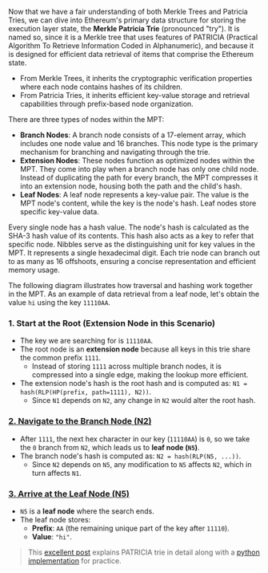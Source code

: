 Now that we have a fair understanding of both Merkle Trees and Patricia Tries, we can dive into Ethereum's primary data structure for storing the execution layer state, the **Merkle Patricia Trie** (pronounced "try"). It is named so, since it is a Merkle tree that uses features of PATRICIA (Practical Algorithm To Retrieve Information Coded in Alphanumeric), and because it is designed for efficient data retrieval of items that comprise the Ethereum state.

-   From Merkle Trees, it inherits the cryptographic verification properties where each node contains hashes of its children.
-   From Patricia Tries, it inherits efficient key-value storage and retrieval capabilities through prefix-based node organization.

There are three types of nodes within the MPT:

-   **Branch Nodes**: A branch node consists of a 17-element array, which includes one node value and 16 branches. This node type is the primary mechanism for branching and navigating through the trie.
-   **Extension Nodes**: These nodes function as optimized nodes within the MPT. They come into play when a branch node has only one child node. Instead of duplicating the path for every branch, the MPT compresses it into an extension node, housing both the path and the child's hash.
-   **Leaf Nodes**: A leaf node represents a key-value pair. The value is the MPT node's content, while the key is the node's hash. Leaf nodes store specific key-value data.

Every single node has a hash value. The node's hash is calculated as the SHA-3 hash value of its contents. This hash also acts as a key to refer that specific node. Nibbles serve as the distinguishing unit for key values in the MPT. It represents a single hexadecimal digit. Each trie node can branch out to as many as 16 offshoots, ensuring a concise representation and efficient memory usage.

The following diagram illustrates how traversal and hashing work together in the MPT. As an example of data retrieval from a leaf node, let's obtain the value `hi` using the key `11110AA`.



### 1. Start at the Root (Extension Node in this Scenario)

-   The key we are searching for is `11110AA`.
-   The root node is an **extension node** because all keys in this trie share the common prefix `1111`.
    -   Instead of storing `1111` across multiple branch nodes, it is compressed into a single edge, making the lookup more efficient.
-   The extension node's hash is the root hash and is computed as: `N1 = hash(RLP(HP(prefix, path=1111), N2))`.
    -   Since `N1` depends on `N2`, any change in `N2` would alter the root hash.

### [**2\. Navigate to the Branch Node (N2)**](https://epf.wiki/#/wiki/EL/data-structures?id=_2-navigate-to-the-branch-node-n2)

-   After `1111`, the next hex character in our key (`11110AA`) is `0`, so we take the `0` branch from `N2`, which leads us to **leaf node (`N5`)**.
-   The branch node's hash is computed as: `N2 = hash(RLP(N5, ...))`.
    -   Since `N2` depends on `N5`, any modification to `N5` affects `N2`, which in turn affects `N1`.

### [**3\. Arrive at the Leaf Node (N5)**](https://epf.wiki/#/wiki/EL/data-structures?id=_3-arrive-at-the-leaf-node-n5)

-   `N5` is a **leaf node** where the search ends.
-   The leaf node stores:
    -   **Prefix**: `AA` (the remaining unique part of the key after `11110`).
    -   **Value**: `"hi"`.

> This [excellent post](https://easythereentropy.wordpress.com/2014/06/04/understanding-the-ethereum-trie/) explains PATRICIA trie in detail along with a [python implementation](https://github.com/ebuchman/understanding_ethereum_trie) for practice.